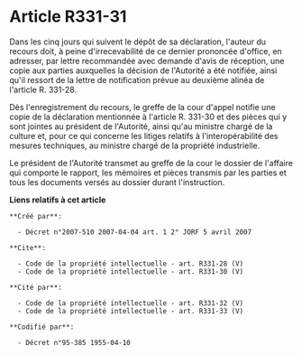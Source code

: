 # Article R331-31

Dans les cinq jours qui suivent le dépôt de sa déclaration, l'auteur du recours doit, à peine d'irrecevabilité de ce dernier
prononcée d'office, en adresser, par lettre recommandée avec demande d'avis de réception, une copie aux parties auxquelles la
décision de l'Autorité a été notifiée, ainsi qu'il ressort de la lettre de notification prévue au deuxième alinéa de
l'article R. 331-28.

Dès l'enregistrement du recours, le greffe de la cour d'appel notifie une copie de la déclaration mentionnée à l'article R.
331-30 et des pièces qui y sont jointes au président de l'Autorité, ainsi qu'au ministre chargé de la culture et, pour ce qui
concerne les litiges relatifs à l'interopérabilité des mesures techniques, au ministre chargé de la propriété industrielle.

Le président de l'Autorité transmet au greffe de la cour le dossier de l'affaire qui comporte le rapport, les mémoires et
pièces transmis par les parties et tous les documents versés au dossier durant l'instruction.

**Liens relatifs à cet article**

	**Créé par**:

	  - Décret n°2007-510 2007-04-04 art. 1 2° JORF 5 avril 2007

	**Cite**:

	  - Code de la propriété intellectuelle - art. R331-28 (V)
	  - Code de la propriété intellectuelle - art. R331-30 (V)

	**Cité par**:

	  - Code de la propriété intellectuelle - art. R331-32 (V)
	  - Code de la propriété intellectuelle - art. R331-33 (V)

	**Codifié par**:

	  - Décret n°95-385 1955-04-10
